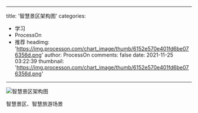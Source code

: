 
---
title: '智慧景区架构图'
categories: 
 - 学习
 - ProcessOn
 - 推荐
headimg: 'https://img.processon.com/chart_image/thumb/6152e570e401fd6be076356d.png'
author: ProcessOn
comments: false
date: 2021-11-25 03:22:39
thumbnail: 'https://img.processon.com/chart_image/thumb/6152e570e401fd6be076356d.png'
---

<div>   
<img class="thumb" alt="智慧景区架构图" src="https://img.processon.com/chart_image/thumb/6152e570e401fd6be076356d.png" referrerpolicy="no-referrer">
<p>智慧景区、智慧旅游场景</p>  
</div>
            